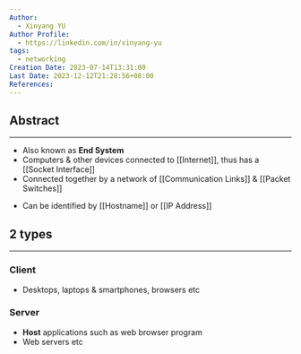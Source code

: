 ```yaml
---
Author:
  - Xinyang YU
Author Profile:
  - https://linkedin.com/in/xinyang-yu
tags:
  - networking
Creation Date: 2023-07-14T13:31:00
Last Date: 2023-12-12T21:28:56+08:00
References: 
---
```

## Abstract
---
* Also known as **End System**
* Computers & other devices connected to [[Internet]], thus has a [[Socket Interface]] 
* Connected together by a network of [[Communication Links]] & [[Packet Switches]]
- Can be identified by [[Hostname]] or [[IP Address]]

## 2 types 
---
### Client
- Desktops, laptops & smartphones, browsers etc
### Server
- **Host** applications such as web browser program
- Web servers etc